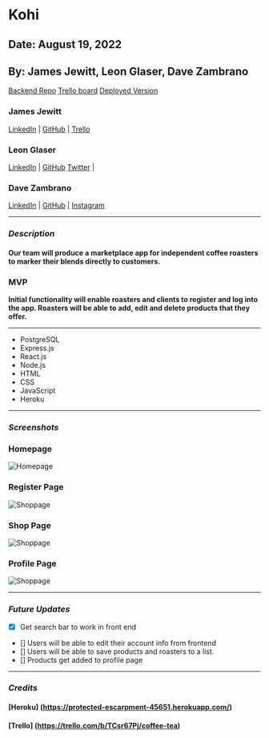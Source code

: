 # Kohi

## Date: August 19, 2022

## By: James Jewitt, Leon Glaser, Dave Zambrano

[Backend Repo](https://github.com/dzambr13/CofeeMarketplaceBackEnd)
[Trello board](https://trello.com/b/TCsr67Pj/coffee-tea)
[Deployed Version](https://protected-escarpment-45651.herokuapp.com/)

### James Jewitt

[LinkedIn](https://www.linkedin.com/in/james-jewitt/) |
[GitHub](https://github.com/jamest7783) |
[Trello](https://trello.com/b/Mc0uEhTG/quickchart)

### Leon Glaser

[LinkedIn](https://www.linkedin.com/in/leon-glaser) |
[GitHub](https://github.com/lnglaser)
[Twitter](https://twitter.com/sirescapist) |

### Dave Zambrano

[LinkedIn](https://www.linkedin.com/in/davezambr/) |
[GitHub](https://github.com/dzambr13) |
[Instagram](https://www.instagram.com/dayvuhh/)

---

### **_Description_**

#### **Our team will produce a marketplace app for independent coffee roasters to marker their blends directly to customers.**

### MVP

**Initial functionality will enable roasters and clients to register and log into the app. Roasters will be able to add, edit and delete products that they offer.**

---

- PostgreSQL
- Express.js
- React.js
- Node.js
- HTML
- CSS
- JavaScript
- Heroku

---

### **_Screenshots_**

### Homepage

![Homepage](https://cdn.discordapp.com/attachments/994991543712751756/1010173635534803064/unknown.png)

### Register Page

![Shoppage](https://cdn.discordapp.com/attachments/994991543712751756/1010173991710883870/unknown.png)

### Shop Page

![Shoppage](https://cdn.discordapp.com/attachments/994991543712751756/1010198711118332044/unknown.png)

### Profile Page

![Shoppage](https://cdn.discordapp.com/attachments/994991543712751756/1010195274934796378/unknown.png)

---

### **_Future Updates_**
- [x] Get search bar to work in front end
- [] Users will be able to edit their account info from frontend
- [] Users will be able to save products and roasters to a list.
- [] Products get added to profile page

---

### **_Credits_**

#### [Heroku] (https://protected-escarpment-45651.herokuapp.com/)

#### [Trello] (https://trello.com/b/TCsr67Pj/coffee-tea)
